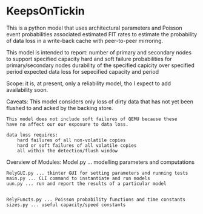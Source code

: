 # KeepsOnTickin

This is a python model that uses architectural parameters and Poisson
event probabilities associated estimated FIT rates to estimate the 
probability of data loss in a write-back cache with peer-to-peer mirroring.

This model is intended to report:
	number of primary and secondary nodes to support specified capacity
	hard and soft failure probabilities for primary/secondary nodes
	durability of the specified capicity over specified period
	expected data loss for sepecified capacity and period

Scope:
	it is, at present, only a reliability model, tho I expect to
	add availability soon.

Caveats:
	This model considers only loss of dirty data that has not yet been 
	flushed to and acked by the backing store.

	This model does not include soft failures of QEMU because these
	have no affect our our exposure to data loss.

	data loss requires:
		hard failures of all non-volatile copies
		hard or soft failures of all volatile copies
		all within the detection/flush window

Overview of Modules:
	Model.py ... modelling parameters and computations

	RelyGUI.py ... tkinter GUI for setting parameters and running tests
	main.py ... CLI command to instantiate and run models
	uun.py ... run and report the results of a particular model
	

	RelyFuncts.py ... Poisson probability functions and time constants
	sizes.py ... useful capacity/speed constants

